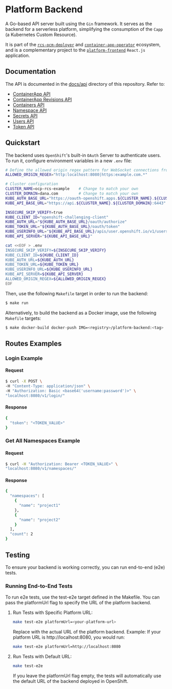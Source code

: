 # Platform Backend

A Go-based API server built using the `Gin` framework. It serves as the backend for a serverless platform, simplifying the consumption of the `Capp` (a Kubernetes Custom Resource).

It is part of the [`rcs-ocm-deployer`](https://github.com/dana-team/rcs-ocm-deployer) and [`container-app-operator`](https://github.com/dana-team/container-app-operator) ecosystem, and is a complementary project to the [`platform-frontend`](https://github.com/dana-team/platform-frontend) `React.js` application.

## Documentation

The API is documented in the [docs/api](./docs/api) directory of this repository. Refer to:

- [ContainerApp API](./docs/api/capp.md)
- [ContainerApp Revisions API](./docs/api/capp_revision.md)
- [Containers API](./docs/api/containers.md)
- [Namespace API](./docs/api/namespace.md)
- [Secrets API](./docs/api/secrets.md)
- [Users API](./docs/api/users.md)
- [Token API](./docs/api/token.md)

## Quickstart

The backend uses `OpenShift`'s built-in `OAuth` Server to authenticate users. To run it, configure environment variables in a new `.env` file:

```bash
# Define the allowed origin regex pattern for WebSocket connections from the frontend. If not specified, all origins will be approved.
ALLOWED_ORIGIN_REGEX="http:localhost:8080|https:example.com.*"

# Cluster configuration
CLUSTER_NAME=ocp-rcs-example    # Change to match your own
CLUSTER_DOMAIN=dana.com         # Change to match your own
KUBE_AUTH_BASE_URL="https://oauth-openshift.apps.${CLUSTER_NAME}.${CLUSTER_DOMAIN}"
KUBE_API_BASE_URL="https://api.${CLUSTER_NAME}.${CLUSTER_DOMAIN}:6443"

INSECURE_SKIP_VERIFY=true
KUBE_CLIENT_ID="openshift-challenging-client"
KUBE_AUTH_URL="${KUBE_AUTH_BASE_URL}/oauth/authorize"
KUBE_TOKEN_URL="${KUBE_AUTH_BASE_URL}/oauth/token"
KUBE_USERINFO_URL="${KUBE_API_BASE_URL}/apis/user.openshift.io/v1/users/~"
KUBE_API_SERVER="${KUBE_API_BASE_URL}"

cat <<EOF > .env
INSECURE_SKIP_VERIFY=${INSECURE_SKIP_VERIFY}
KUBE_CLIENT_ID=${KUBE_CLIENT_ID}
KUBE_AUTH_URL=${KUBE_AUTH_URL}
KUBE_TOKEN_URL=${KUBE_TOKEN_URL}
KUBE_USERINFO_URL=${KUBE_USERINFO_URL}
KUBE_API_SERVER=${KUBE_API_SERVER}
ALLOWED_ORIGIN_REGEX=${ALLOWED_ORIGIN_REGEX}
EOF
```

Then, use the following `Makefile` target in order to run the backend:

```bash
$ make run
```

Alternatively, to build the backend as a Docker image, use the following `Makefile` targets:

```bash
$ make docker-build docker-push IMG=<registry>/platform-backend:<tag>
```

## Routes Examples

### Login Example

#### Request

```bash
$ curl -X POST \
-H "Content-Type: application/json" \
-H "Authorization: Basic <base64('username:password')>" \
"localhost:8080/v1/login/"
```

#### Response

```bash
{
  "token": "<TOKEN_VALUE>"
}
```

### Get All Namespaces Example

#### Request

```bash
$ curl -H "Authorization: Bearer <TOKEN_VALUE>" \
"localhost:8080/v1/namespaces/"
```

#### Response

```bash
{
  "namespaces": [
    {
      "name": "project1"
    },
    {
      "name": "project2"
    }
  ],
  "count": 2
}
```

## Testing
To ensure your backend is working correctly, you can run end-to-end (e2e) tests.

### Running End-to-End Tests
To run e2e tests, use the test-e2e target defined in the Makefile. You can pass the platformUrl flag to specify the URL of the platform backend.

1. Run Tests with Specific Platform URL:
    ```bash
    make test-e2e platformUrl=<your-platform-url>
    ```
    Replace <your-platform-url> with the actual URL of the platform backend.
    Example:
    If your platform URL is http://localhost:8080, you would run:
    ```bash
    make test-e2e platformUrl=http://localhost:8080
    ```
2. Run Tests with Default URL:
   ```bash
   make test-e2e
   ```
   If you leave the platformUrl flag empty, the tests will automatically use the default URL of the backend deployed in OpenShift. 


